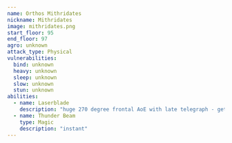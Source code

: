 ```yaml
---
name: Orthos Mithridates
nickname: Mithridates
image: mithridates.png
start_floor: 95
end_floor: 97
agro: unknown
attack_type: Physical
vulnerabilities:
  bind: unknown
  heavy: unknown
  sleep: unknown
  slow: unknown
  stun: unknown
abilities:
  - name: Laserblade
    description: "huge 270 degree frontal AoE with late telegraph - get behind"
  - name: Thunder Beam
    type: Magic
    description: "instant"
---
```

